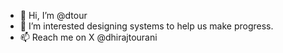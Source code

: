   - 👋 Hi, I’m @dtour
  - 👀 I’m interested designing systems to help us make progress.
  - 📫 Reach me on X @dhirajtourani
<!---
dtour/dtour is a ✨ special ✨ repository because its `README.md` (this file) appears on your GitHub profile.
You can click the Preview link to take a look at your changes.
--->

